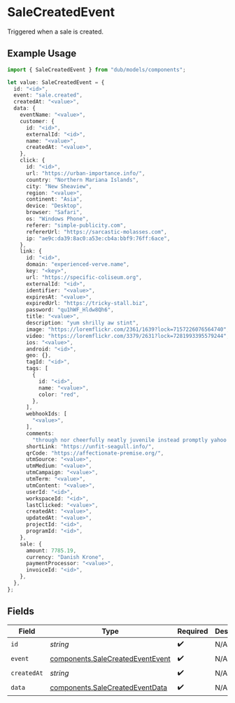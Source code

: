 # SaleCreatedEvent

Triggered when a sale is created.

## Example Usage

```typescript
import { SaleCreatedEvent } from "dub/models/components";

let value: SaleCreatedEvent = {
  id: "<id>",
  event: "sale.created",
  createdAt: "<value>",
  data: {
    eventName: "<value>",
    customer: {
      id: "<id>",
      externalId: "<id>",
      name: "<value>",
      createdAt: "<value>",
    },
    click: {
      id: "<id>",
      url: "https://urban-importance.info/",
      country: "Northern Mariana Islands",
      city: "New Sheaview",
      region: "<value>",
      continent: "Asia",
      device: "Desktop",
      browser: "Safari",
      os: "Windows Phone",
      referer: "simple-publicity.com",
      refererUrl: "https://sarcastic-molasses.com",
      ip: "ae9c:da39:8ac0:a53e:cb4a:bbf9:76ff:6ace",
    },
    link: {
      id: "<id>",
      domain: "experienced-verve.name",
      key: "<key>",
      url: "https://specific-coliseum.org",
      externalId: "<id>",
      identifier: "<value>",
      expiresAt: "<value>",
      expiredUrl: "https://tricky-stall.biz",
      password: "qu1hWF_Hldw8Qh6",
      title: "<value>",
      description: "yum shrilly aw stint",
      image: "https://loremflickr.com/2361/1639?lock=7157226076564740",
      video: "https://loremflickr.com/3379/2631?lock=7281993395579244",
      ios: "<value>",
      android: "<id>",
      geo: {},
      tagId: "<id>",
      tags: [
        {
          id: "<id>",
          name: "<value>",
          color: "red",
        },
      ],
      webhookIds: [
        "<value>",
      ],
      comments:
        "through nor cheerfully neatly juvenile instead promptly yahoo emergent bah barring",
      shortLink: "https://unfit-seagull.info/",
      qrCode: "https://affectionate-premise.org/",
      utmSource: "<value>",
      utmMedium: "<value>",
      utmCampaign: "<value>",
      utmTerm: "<value>",
      utmContent: "<value>",
      userId: "<id>",
      workspaceId: "<id>",
      lastClicked: "<value>",
      createdAt: "<value>",
      updatedAt: "<value>",
      projectId: "<id>",
      programId: "<id>",
    },
    sale: {
      amount: 7785.19,
      currency: "Danish Krone",
      paymentProcessor: "<value>",
      invoiceId: "<id>",
    },
  },
};
```

## Fields

| Field                                                                                | Type                                                                                 | Required                                                                             | Description                                                                          |
| ------------------------------------------------------------------------------------ | ------------------------------------------------------------------------------------ | ------------------------------------------------------------------------------------ | ------------------------------------------------------------------------------------ |
| `id`                                                                                 | *string*                                                                             | :heavy_check_mark:                                                                   | N/A                                                                                  |
| `event`                                                                              | [components.SaleCreatedEventEvent](../../models/components/salecreatedeventevent.md) | :heavy_check_mark:                                                                   | N/A                                                                                  |
| `createdAt`                                                                          | *string*                                                                             | :heavy_check_mark:                                                                   | N/A                                                                                  |
| `data`                                                                               | [components.SaleCreatedEventData](../../models/components/salecreatedeventdata.md)   | :heavy_check_mark:                                                                   | N/A                                                                                  |
